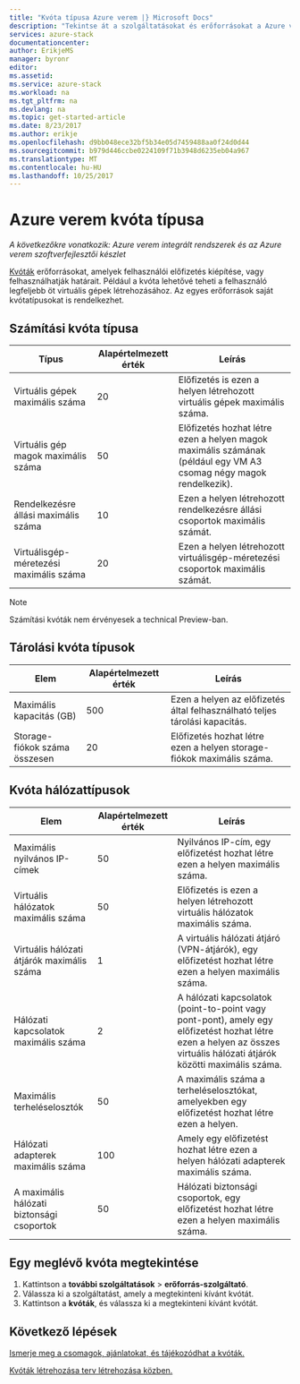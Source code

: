 ```yaml
---
title: "Kvóta típusa Azure verem |} Microsoft Docs"
description: "Tekintse át a szolgáltatásokat és erőforrásokat a Azure verem használható különböző kvóta típusok."
services: azure-stack
documentationcenter: 
author: ErikjeMS
manager: byronr
editor: 
ms.assetid: 
ms.service: azure-stack
ms.workload: na
ms.tgt_pltfrm: na
ms.devlang: na
ms.topic: get-started-article
ms.date: 8/23/2017
ms.author: erikje
ms.openlocfilehash: d9bb048ece32bf5b34e05d7459488aa0f24d0d44
ms.sourcegitcommit: b979d446ccbe0224109f71b3948d6235eb04a967
ms.translationtype: MT
ms.contentlocale: hu-HU
ms.lasthandoff: 10/25/2017
---
```

# <a name="quota-types-in-azure-stack"></a>Azure verem kvóta típusa

*A következőkre vonatkozik: Azure verem integrált rendszerek és az Azure verem szoftverfejlesztői készlet*

[Kvóták](azure-stack-plan-offer-quota-overview.md#plans) erőforrásokat, amelyek felhasználói előfizetés kiépítése, vagy felhasználhatják határait. Például a kvóta lehetővé teheti a felhasználó legfeljebb öt virtuális gépek létrehozásához. Az egyes erőforrások saját kvótatípusokat is rendelkezhet.

## <a name="compute-quota-types"></a>Számítási kvóta típusa
| **Típus** | **Alapértelmezett érték** | **Leírás** |
| --- | --- | --- |
| Virtuális gépek maximális száma | 20 | Előfizetés is ezen a helyen létrehozott virtuális gépek maximális száma. |
| Virtuális gép magok maximális száma | 50 | Előfizetés hozhat létre ezen a helyen magok maximális számának (például egy VM A3 csomag négy magok rendelkezik). |
| Rendelkezésre állási maximális száma | 10 | Ezen a helyen létrehozott rendelkezésre állási csoportok maximális számát. |
| Virtuálisgép-méretezési maximális száma | 20 | Ezen a helyen létrehozott virtuálisgép-méretezési csoportok maximális számát. |

> [!NOTE]
> Számítási kvóták nem érvényesek a technical Preview-ban.
> 
> 

## <a name="storage-quota-types"></a>Tárolási kvóta típusok
| **Elem** | **Alapértelmezett érték** | **Leírás** |
| --- | --- | --- |
| Maximális kapacitás (GB) |500 |Ezen a helyen az előfizetés által felhasználható teljes tárolási kapacitás. |
| Storage-fiókok száma összesen |20 |Előfizetés hozhat létre ezen a helyen storage-fiókok maximális száma. |

## <a name="network-quota-types"></a>Kvóta hálózattípusok
| **Elem** | **Alapértelmezett érték** | **Leírás** |
| --- | --- | --- |
| Maximális nyilvános IP-címek |50 |Nyilvános IP-cím, egy előfizetést hozhat létre ezen a helyen maximális száma. |
| Virtuális hálózatok maximális száma |50 |Előfizetés is ezen a helyen létrehozott virtuális hálózatok maximális száma. |
| Virtuális hálózati átjárók maximális száma |1 |A virtuális hálózati átjáró (VPN-átjárók), egy előfizetést hozhat létre ezen a helyen maximális száma. |
| Hálózati kapcsolatok maximális száma |2 |A hálózati kapcsolatok (point-to-point vagy pont-pont), amely egy előfizetést hozhat létre ezen a helyen az összes virtuális hálózati átjárók közötti maximális száma. |
| Maximális terheléselosztók |50 |A maximális száma a terheléselosztókat, amelyekben egy előfizetést hozhat létre ezen a helyen. |
| Hálózati adapterek maximális száma |100 |Amely egy előfizetést hozhat létre ezen a helyen hálózati adapterek maximális száma. |
| A maximális hálózati biztonsági csoportok |50 |Hálózati biztonsági csoportok, egy előfizetést hozhat létre ezen a helyen maximális száma. |

## <a name="view-an-existing-quota"></a>Egy meglévő kvóta megtekintése
1. Kattintson a **további szolgáltatások** > **erőforrás-szolgáltató**.
2. Válassza ki a szolgáltatást, amely a megtekinteni kívánt kvótát.
3. Kattintson a **kvóták**, és válassza ki a megtekinteni kívánt kvótát.

## <a name="next-steps"></a>Következő lépések
[Ismerje meg a csomagok, ajánlatokat, és tájékozódhat a kvóták.](azure-stack-plan-offer-quota-overview.md)

[Kvóták létrehozása terv létrehozása közben.](azure-stack-create-plan.md)
